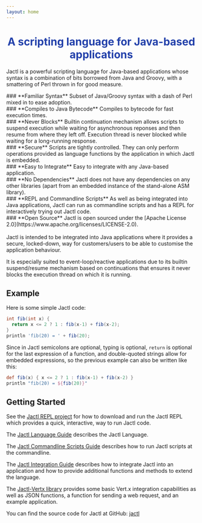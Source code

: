 ```yaml
---
layout: home
---
```


<h1 style="text-align:center;color:#2240aa;">A scripting language for Java-based applications</h1>

Jactl is a powerful scripting language for Java-based applications whose syntax is a combination of bits
borrowed from Java and Groovy, with a smattering of Perl thrown in for good measure.


<div class="row">
  <div class="column" markdown="1">
### **Familiar Syntax**
Subset of Java/Groovy syntax with a dash of Perl mixed in to ease adoption.
  </div>
  <div class="column" markdown="1">
### **Compiles to Java Bytecode**
Compiles to bytecode for fast execution times.
  </div>
</div>

<div class="row">
  <div class="column" markdown="1">
### **Never Blocks**
Builtin continuation mechanism allows scripts to suspend execution while waiting for asynchronous reponses and
then resume from where they left off.
Execution thread is never blocked while waiting for a long-running response.
  </div>
  <div class="column" markdown="1">
### **Secure**
Scripts are tightly controlled.
They can only perform operations provided as language functions by the application in which Jactl is
embedded.
  </div>
</div>

<div class="row">
  <div class="column" markdown="1">
### **Easy to Integrate**
Easy to integrate with any Java-based application.
  </div>
  <div class="column" markdown="1">
### **No Dependencies**
Jactl does not have any dependencies on any other libraries (apart from an embedded instance of the stand-alone ASM
library).
  </div>
</div>

<div class="row">
  <div class="column" markdown="1">
### **REPL and Commandline Scripts**
As well as being integrated into Java applications, Jactl can run as commandline scripts and has a REPL
for interactively trying out Jactl code.
  </div>
  <div class="column" markdown="1">
### **Open Source**
Jactl is open sourced under the [Apache License 2.0](https://www.apache.org/licenses/LICENSE-2.0).
  </div>
</div>

<br/>
Jactl is intended to be integrated into Java applications where it provides a secure, locked-down, way for
customers/users to be able to customise the application behaviour.

It is especially suited to event-loop/reactive applications due to its builtin suspend/resume
mechanism based on continuations that ensures it never blocks the execution thread on which it is
running.

## Example

Here is some simple Jactl code:
```groovy
int fib(int x) {
  return x <= 2 ? 1 : fib(x-1) + fib(x-2);
}
println 'fib(20) = ' + fib(20);
```

Since in Jactl semicolons are optional, typing is optional, `return` is optional for the last expression
of a function, and double-quoted strings allow for embedded expressions, so the previous example
can also be written like this:

```groovy
def fib(x) { x <= 2 ? 1 : fib(x-1) + fib(x-2) }
println "fib(20) = ${fib(20)}"
```

## Getting Started

See the [Jactl REPL project](https://github.com/jaccomoc/jactl-repl) for how to download and run the Jactl REPL
which provides a quick, interactive, way to run Jactl code.

The [Jactl Language Guide](https://jaccomoc.github.io/jactl/language-guide) describes the Jactl Language.

The [Jactl Commandline Scripts Guide](https://jaccomoc.github.io/jactl/command-line-scripts) describes how to run Jactl scripts at the commandline.

The [Jactl Integration Guide](https://jaccomoc.github.io/jactl/integration-guide) describes how to integrate Jactl into an application and how
to provide additional functions and methods to extend the language.

The [Jactl-Vertx library](https://github.com/jaccomoc/jactl-vertx) provides some basic Vert.x integration capabilities
as well as JSON functions, a function for sending a web request, and an example application.

You can find the source code for Jactl at GitHub: [jactl](https://github.com/jaccomoc/jactl)
